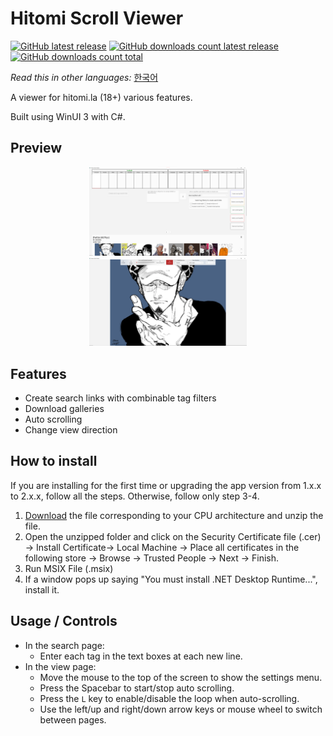 # Hitomi Scroll Viewer
[![GitHub latest release](https://img.shields.io/github/release/kaismic/Hitomi-Scroll-Viewer.svg?logo=github)](https://github.com/kaismic/Hitomi-Scroll-Viewer/releases/latest)
[![GitHub downloads count latest release](https://img.shields.io/github/downloads/kaismic/Hitomi-Scroll-Viewer/latest/total.svg?logo=github)](https://github.com/kaismic/Hitomi-Scroll-Viewer/releases/latest)
[![GitHub downloads count total](https://img.shields.io/github/downloads/kaismic/Hitomi-Scroll-Viewer/total.svg?logo=github)](https://github.com/kaismic/Hitomi-Scroll-Viewer/releases)

*Read this in other languages:* [한국어](README-ko-KR.md)

A viewer for hitomi.la (18+) various features.

Built using WinUI 3 with C#.

## Preview
<div align="center">
    <img src="images/preview1.png" style="width: 50%;">
    <img src="images/preview2.png" style="width: 50%;">
</div>

## Features
- Create search links with combinable tag filters
- Download galleries
- Auto scrolling
- Change view direction

## How to install
If you are installing for the first time or upgrading the app version from 1.x.x to 2.x.x, follow all the steps. Otherwise, follow only step 3-4.
1. [Download](https://github.com/kaismic/Hitomi-Scroll-Viewer/releases/latest) the file corresponding to your CPU architecture and unzip the file.
2. Open the unzipped folder and click on the Security Certificate file (.cer) -> Install Certificate-> Local Machine -> Place all certificates in the following store -> Browse -> Trusted People -> Next -> Finish.
3. Run MSIX File (.msix)
4. If a window pops up saying "You must install .NET Desktop Runtime...", install it.


## Usage / Controls
- In the search page:
    - Enter each tag in the text boxes at each new line.
- In the view page:
    - Move the mouse to the top of the screen to show the settings menu.
    - Press the Spacebar to start/stop auto scrolling.
    - Press the `L` key to enable/disable the loop when auto-scrolling.
    - Use the left/up and right/down arrow keys or mouse wheel to switch between pages.
